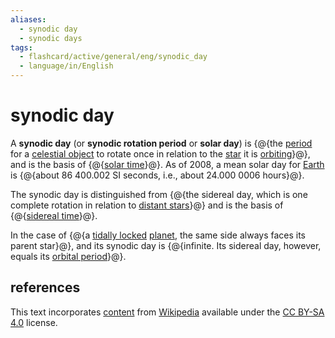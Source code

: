 ```yaml
---
aliases:
  - synodic day
  - synodic days
tags:
  - flashcard/active/general/eng/synodic_day
  - language/in/English
---
```


# synodic day

A __synodic day__ (or __synodic rotation period__ or __solar day__) is {@{the [period](rotation%20period.md) for a [celestial object](astronomical%20object.md) to rotate once in relation to the [star](star.md) it is [orbiting](orbit.md)}@}, and is the basis of {@{[solar time](solar%20time.md)}@}. As of 2008, a mean solar day for [Earth](Earth.md) is {@{about 86&nbsp;400.002 SI seconds, i.e., about 24.000&nbsp;0006 hours}@}. <!--SR:!2025-07-06,287,330!2025-07-14,293,330!2025-04-22,187,270-->

The synodic day is distinguished from {@{the sidereal day, which is one complete rotation in relation to [distant stars](fixed%20stars.md)}@} and is the basis of {@{[sidereal time](sidereal%20time.md)}@}. <!--SR:!2025-05-15,243,330!2025-03-17,196,310-->

In the case of {@{a [tidally locked](tidal%20locking.md) [planet](planet.md), the same side always faces its parent star}@}, and its synodic day is {@{infinite. Its sidereal day, however, equals its [orbital period](orbital%20period.md)}@}. <!--SR:!2026-09-27,571,310!2025-08-08,312,330-->

## references

This text incorporates [content](https://en.wikipedia.org/wiki/synodic_day) from [Wikipedia](Wikipedia.md) available under the [CC BY-SA 4.0](https://creativecommons.org/licenses/by-sa/4.0/) license.
